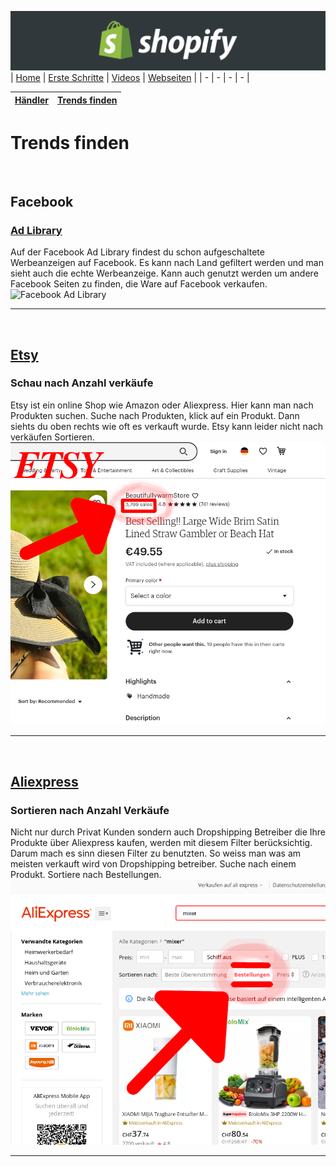 ﻿![Shopify](../images/banner.png "Shopify")
| [Home](../index.html) | [Erste Schritte](erste_schritte.html) | [Videos](videos.html) | [Webseiten](webseiten.html) | 
| - | - | - | - | 

| [Händler](händler.html) | [Trends finden](trends.html) |
| - | - |

# Trends finden
&nbsp;
## Facebook
### [Ad Library](https://www.facebook.com/ads/library/?active_status=all&ad_type=political_and_issue_ads&country=CH&sort_data%5Bdirection%5D=desc&sort_data%5Bmode%5D=relevancy_monthly_grouped&media_type=all)
Auf der Facebook Ad Library findest du schon aufgeschaltete Werbeanzeigen auf Facebook. Es kann nach Land gefiltert werden und man sieht auch die echte Werbeanzeige. Kann auch genutzt werden um andere Facebook Seiten zu finden, die Ware auf Facebook verkaufen.
![Facebook Ad Library](https://nealschaffer.com/wp-content/uploads/Screen-Shot-2021-08-01-at-3.35.45-PM-1200x1020.png)
___
&nbsp;
&nbsp;
&nbsp;
## [Etsy](https://www.etsy.com)
### Schau nach Anzahl verkäufe
Etsy ist ein online Shop wie Amazon oder Aliexpress. Hier kann man nach Produkten suchen. Suche nach Produkten, klick auf ein Produkt. Dann siehts du oben rechts wie oft es verkauft wurde. Etsy kann leider nicht nach verkäufen Sortieren.
![Etsy](../images/etsy.png "Etsy")
___
&nbsp;
&nbsp;
&nbsp;
## [Aliexpress](https://www.aliexpress.ch)
### Sortieren nach Anzahl Verkäufe
Nicht nur durch Privat Kunden sondern auch Dropshipping Betreiber die Ihre Produkte über Aliexpress kaufen, werden mit diesem Filter berücksichtig. Darum mach es sinn diesen Filter zu benutzten. So weiss man was am meisten verkauft wird von Dropshipping betreiber. Suche nach einem Produkt. Sortiere nach Bestellungen. 
![Aliexpress](../images/aliexpress.png "Aliexpress")
___
&nbsp;
&nbsp;
&nbsp;



